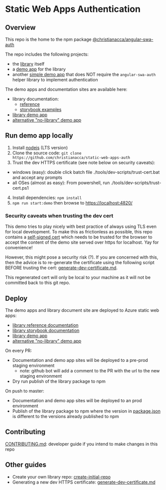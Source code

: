 # Static Web Apps Authentication

## Overview

This repo is the home to the npm package [@christianacca/angular-swa-auth](https://www.npmjs.com/package/@christianacca/angular-swa-auth)

The repo includes the following projects:

* the [library](libs/angular-swa-auth/README.md) itself
* a [demo app](apps/angular-swa-auth-demo) for the library
* another [simple demo app](apps/angular-swa-auth-nolib) that does NOT require the <code>angular-swa-auth</code> helper library to implement authentication

The demo apps and documentation sites are available here:

* library documentation: 
  - [reference](https://docs.angular-swa-auth.codingdemo.co.uk)
  - [storybook examples](https://stories.angular-swa-auth.codingdemo.co.uk)
* [library demo app](https://angular-swa-auth.codingdemo.co.uk)
* [alternative "no-library" demo app](https://angular-swa-auth-nolib.codingdemo.co.uk)


## Run demo app locally

1. Install [nodejs](https://nodejs.org/en/) (LTS version)
2. Clone the source code: `git clone https://github.com/christianacca/static-web-apps-auth`
3. Trust the dev HTTPS certificate (see note below on security caveats):
  - windows (easy): double click batch file ./tools/dev-scripts/trust-cert.bat and accept any prompts
  - all OSes (almost as easy): From powershell, run ./tools/dev-scripts/trust-cert.ps1
4. Install dependencies: `npm install`
5. `npm run start:demo` then browse to <https://localhost:4820/>

### Security caveats when trusting the dev cert

This demo tries to play nicely with best practice of always using TLS even for local development.
To make this as frictionless as possible, this repo contains a [self-signed cert](tools/certs) which needs to be trusted for the browser
to accept the content of the demo site served over https for localhost. Yay for convenience!

However, this might pose a security risk (?). If you are concerned with this, then the advice is to re-generate the certificate
using the following script BEFORE trusting the cert: [generate-dev-certificate.md](docs/generate-dev-certificate.md).

This regenerated cert will only be local to your machine as it will not be committed back to this git repo.

## Deploy

The demo apps and library document site are deployed to Azure static web apps:

* [library reference documentation](https://portal.azure.com/#@christiancrowhurstgmail.onmicrosoft.com/resource/subscriptions/44835aa1-a779-412a-8225-7422ff9a4f33/resourceGroups/angular-swa-auth-docs/providers/Microsoft.Web/staticSites/angular-swa-auth-docs/staticsite)
* [library storybook documentation](https://portal.azure.com/#@christiancrowhurstgmail.onmicrosoft.com/resource/subscriptions/44835aa1-a779-412a-8225-7422ff9a4f33/resourcegroups/angular-swa-auth-stories/providers/Microsoft.Web/staticSites/angular-swa-auth-stories/staticsite)
* [library demo app](https://portal.azure.com/#@christiancrowhurstgmail.onmicrosoft.com/resource/subscriptions/44835aa1-a779-412a-8225-7422ff9a4f33/resourceGroups/angular-swa-auth-demo/providers/Microsoft.Web/staticSites/angular-swa-auth-demo/staticsite)
* [alternative "no-library" demo app](https://portal.azure.com/#@christiancrowhurstgmail.onmicrosoft.com/resource/subscriptions/44835aa1-a779-412a-8225-7422ff9a4f33/resourceGroups/angular-swa-auth-nolib/providers/Microsoft.Web/staticSites/angular-swa-auth-nolib/staticsite)

On every PR:

* Documentation and demo app sites will be deployed to a pre-prod staging environment 
  * note: github bot will add a comment to the PR with the url to the new staging environment
* Dry run publish of the library package to npm

On push to master:

* Documentation and demo app sites will be deployed to an prod environment
* Publish of the library package to npm where the version in [package.json](libs/angular-swa-auth/package.json) is different to the versions already published to npm

## Contributing

[CONTRIBUTING.md](docs/CONTRIBUTING.md): developer guide if you intend to make changes in this repo

## Other guides

* Create your own library repo: [create-initial-repo](docs/create-initial-repo.md)
* Generating a new dev HTTPS certificate: [generate-dev-certificate.md](docs/generate-dev-certificate.md)
